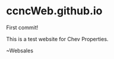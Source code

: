 ccncWeb.github.io
=================

First commit!

This is a test website for Chev Properties. 

~Websales
